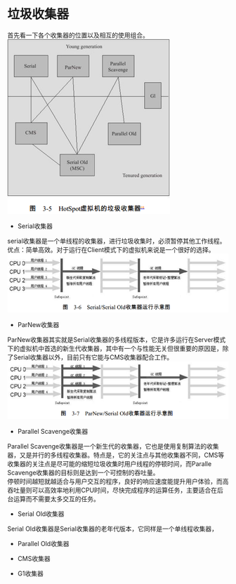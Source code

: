 # 垃圾收集器

首先看一下各个收集器的位置以及相互的使用组合。
![](pic/gc.png)  

- Serial收集器  

serial收集器是一个单线程的收集器，进行垃圾收集时，必须暂停其他工作线程。  
优点：简单高效。对于运行在Client模式下的虚拟机来说是一个很好的选择。
![](pic/serial.png)

- ParNew收集器

ParNew收集器其实就是Serial收集器的多线程版本，它是许多运行在Server模式下的虚拟机中首选的新生代收集器，其中有一个与性能无关但很重要的原因是，除了Serial收集器以外，目前只有它能与CMS收集器配合工作。
![](pic/parnew.png)
- Parallel Scavenge收集器

Parallel Scavenge收集器是一个新生代的收集器，它也是使用复制算法的收集器，又是并行的多线程收集器。特点是，它的关注点与其他收集器不同，CMS等收集器的关注点是尽可能的缩短垃圾收集时用户线程的停顿时间，而Paralle Scavenge收集器的目标则是达到一个可控制的吞吐量。  
停顿时间越短就越适合与用户交互的程序，良好的响应速度能提升用户体验，而高吞吐量则可以高效率地利用CPU时间，尽快完成程序的运算任务，主要适合在后台运算而不需要太多交互的任务。

- Serial Old收集器

Serial Old收集器是Serial收集器的老年代版本，它同样是一个单线程收集器，

- Parallel Old收集器


- CMS收集器


- G1收集器


